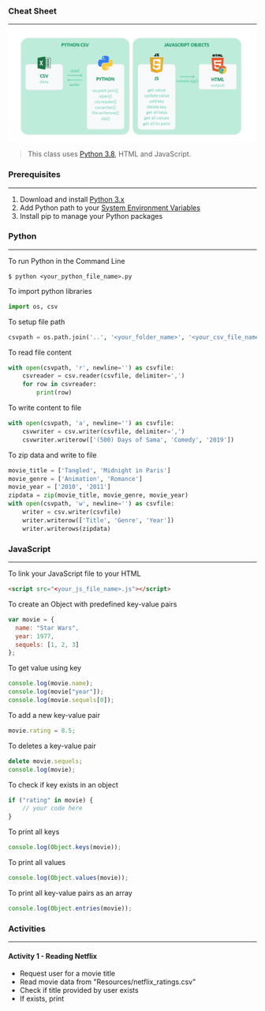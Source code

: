 ### Cheat Sheet ###
------
![image](gif.gif)
> This class uses [Python 3.8](https://www.python.org/), HTML and JavaScript.


### Prerequisites ###
------

1. Download and install [Python 3.x](https://www.python.org/downloads/)
2. Add Python path to your [System Environment Variables](http://www.aaronstannard.com/how-to-setup-a-proper-python-environment-on-windows/)
3. Install pip to manage your Python packages


### Python ###
------

To run Python in the Command Line
```
$ python <your_python_file_name>.py
```


To import python libraries
```python
import os, csv
```


To setup file path
```python
csvpath = os.path.join('..', '<your_folder_name>', '<your_csv_file_name>.csv')
```

To read file content
```python
with open(csvpath, 'r', newline='') as csvfile:
    csvreader = csv.reader(csvfile, delimiter=',')
    for row in csvreader:
        print(row)
```

To write content to file
```python
with open(csvpath, 'a', newline='') as csvfile:
    csvwriter = csv.writer(csvfile, delimiter=',')
    csvwriter.writerow(['(500) Days of Sama', 'Comedy', '2019'])
```

To zip data and write to file
```python
movie_title = ['Tangled', 'Midnight in Paris']
movie_genre = ['Animation', 'Romance']
movie_year = ['2010', '2011']
zipdata = zip(movie_title, movie_genre, movie_year)
with open(csvpath, 'w', newline='') as csvfile:
    writer = csv.writer(csvfile)
    writer.writerow(['Title', 'Genre', 'Year'])
    writer.writerows(zipdata)
```


### JavaScript ###
------

To link your JavaScript file to your HTML
```html
<script src="<your_js_file_name>.js"></script>
```

To create an Object with predefined key-value pairs
```js
var movie = {
  name: "Star Wars",
  year: 1977,
  sequels: [1, 2, 3]
};
```

To get value using key
```js
console.log(movie.name);
console.log(movie["year"]);
console.log(movie.sequels[0]);
```

To add a new key-value pair
```js
movie.rating = 8.5;
```

To deletes a key-value pair
```js
delete movie.sequels;
console.log(movie);
```

To check if key exists in an object
```js
if ("rating" in movie) {
	// your code here
}
```


To print all keys
```js
console.log(Object.keys(movie));
```


To print all values
```js
console.log(Object.values(movie));
```

To print all key-value pairs as an array
```js
console.log(Object.entries(movie));
```


### Activities ###
------

#### Activity 1 - Reading Netflix ####
  * Request user for a movie title
  * Read movie data from "Resources/netflix_ratings.csv"
  * Check if title provided by user exists
  * If exists, print <title> is rated <rating> with a rating of <user_rating_score>


#### Activity 2 - Udemy Zip ####
  * Read data from "Resources/web_starter.csv"
  * Store values of Title, Price, Subscriber Count, # reviews, % reviews,  Course Length in sperate arrays
  * Zip arrays together into a single tuple
  * Write zip content to CSV file


#### Activity 3 - Word Counter ####
  * Create a function in JS that counts the number of occurrences of each word in a string. 
  * Function should take in a string as its parameter
  * Function should return a key-value pair object with Words as keys and Word count as values.

  * Takes **"I yam what I yam and always will be what I yam"**
  * Returns   
  ```js
  {
    I: 3,
    always: 1,
    am: 1,
    and: 1,
    be: 1,
    what: 2,
    will: 1,
    yam: 3
  }
  ```


